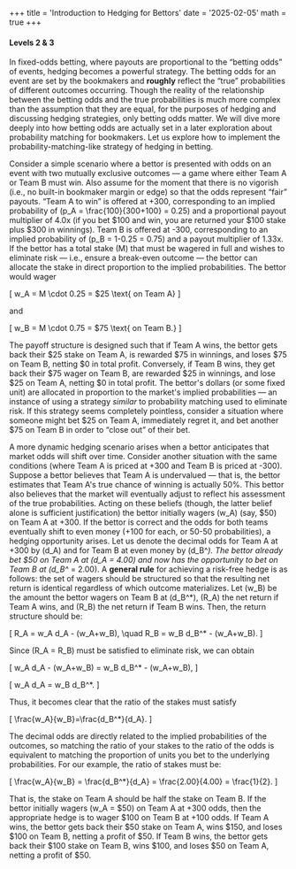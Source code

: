 +++
title = 'Introduction to Hedging for Bettors'
date = '2025-02-05'
math = true
+++
#### Levels 2 & 3

In fixed-odds betting, where payouts are proportional to the “betting odds” of events, hedging becomes a powerful strategy. The betting odds for an event are set by the bookmakers and **roughly** reflect the “true” probabilities of different outcomes occurring. Though the reality of the relationship between the betting odds and the true probabilities is much more complex than the assumption that they are equal, for the purposes of hedging and discussing hedging strategies, only betting odds matter. We will dive more deeply into how betting odds are actually set in a later exploration about probability matching for bookmakers. Let us explore how to implement the probability-matching-like strategy of hedging in betting.


Consider a simple scenario where a bettor is presented with odds on an event with two mutually exclusive outcomes — a game where either Team A or Team B must win. Also assume for the moment that there is no vigorish (i.e., no built-in bookmaker margin or edge) so that the odds represent “fair” payouts. “Team A to win” is offered at +300, corresponding to an implied probability of \(p_A = \frac{100}{300+100} = 0.25\) and a proportional payout multiplier of 4.0x (if you bet \$100 and win, you are returned your \$100 stake plus \$300 in winnings). Team B is offered at -300, corresponding to an implied probability of \(p_B = 1-0.25 = 0.75\) and a payout multiplier of 1.33x. If the bettor has a total stake \(M\) that must be wagered in full and wishes to eliminate risk — i.e., ensure a break-even outcome — the bettor can allocate the stake in direct proportion to the implied probabilities. The bettor would wager

\[
w_A = M \cdot 0.25 = \$25 \text{ on Team A}
\]

and

\[
w_B = M \cdot 0.75 = \$75 \text{ on Team B.}
\]

The payoff structure is designed such that if Team A wins, the bettor gets back their \$25 stake on Team A, is rewarded \$75 in winnings, and loses \$75 on Team B, netting \$0 in total profit. Conversely, if Team B wins, they get back their \$75 wager on Team B, are rewarded \$25 in winnings, and lose \$25 on Team A, netting \$0 in total profit. The bettor's dollars (or some fixed unit) are allocated in proportion to the market's implied probabilities — an instance of using a strategy *similar* to probability matching used to eliminate risk. If this strategy seems completely pointless, consider a situation where someone might bet \$25 on Team A, immediately regret it, and bet another \$75 on Team B in order to “close out” of their bet.

A more dynamic hedging scenario arises when a bettor anticipates that market odds will shift over time. Consider another situation with the same conditions (where Team A is priced at +300 and Team B is priced at -300). Suppose a bettor believes that Team A is undervalued — that is, the bettor estimates that Team A's true chance of winning is actually 50%. This bettor also believes that the market will eventually adjust to reflect his assessment of the true probabilities. Acting on these beliefs (though, the latter belief alone is sufficient justification) the bettor initially wagers \(w_A\) (say, \$50) on Team A at +300. If the bettor is correct and the odds for both teams eventually shift to even money (+100 for each, or 50-50 probabilities), a hedging opportunity arises. Let us denote the decimal odds for Team A at +300 by \(d_A\) and for Team B at even money by \(d_B^*\). The bettor already bet \$50 on Team A at \(d_A = 4.00\) and now has the opportunity to bet on Team B at \(d_B^* = 2.00\). A **general rule** for achieving a risk-free hedge is as follows: the set of wagers should be structured so that the resulting net return is identical regardless of which outcome materializes. Let \(w_B\) be the amount the bettor wagers on Team B at \(d_B^*\), \(R_A\) the net return if Team A wins, and \(R_B\) the net return if Team B wins. Then, the return structure should be:

\[
R_A = w_A d_A - (w_A+w_B), \quad R_B = w_B d_B^* - (w_A+w_B).
\]

Since \(R_A = R_B\) must be satisfied to eliminate risk, we can obtain

\[
w_A d_A - (w_A+w_B) = w_B d_B^* - (w_A+w_B),
\]

\[
w_A d_A = w_B d_B^*.
\]

Thus, it becomes clear that the ratio of the stakes must satisfy

\[
\frac{w_A}{w_B}=\frac{d_B^*}{d_A}.
\]

The decimal odds are directly related to the implied probabilities of the outcomes, so matching the ratio of your stakes to the ratio of the odds is equivalent to matching the proportion of units you bet to the underlying probabilities. For our example, the ratio of stakes must be:

\[
\frac{w_A}{w_B} = \frac{d_B^*}{d_A} = \frac{2.00}{4.00} = \frac{1}{2}.
\]

That is, the stake on Team A should be half the stake on Team B. If the bettor initially wagers \(w_A = \$50\) on Team A at +300 odds, then the appropriate hedge is to wager \$100 on Team B at +100 odds. If Team A wins, the bettor gets back their \$50 stake on Team A, wins \$150, and loses \$100 on Team B, netting a profit of \$50. If Team B wins, the bettor gets back their \$100 stake on Team B, wins \$100, and loses \$50 on Team A, netting a profit of \$50.
